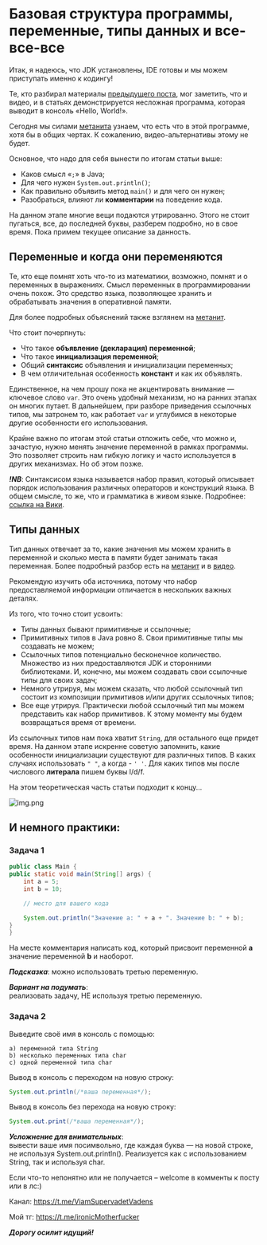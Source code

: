 # Базовая структура программы, переменные, типы данных и все-все-все

Итак, я надеюсь, что JDK установлены, IDE готовы и мы можем приступать именно к кодингу!

Те, кто разбирал
материалы [предыдущего поста](https://github.com/KFalcon2022/lessons/blob/master/lessons/environment/0/Set%20up%20environment.md),
мог заметить, что и видео, и в статьях демонстрируется несложная программа,
которая выводит в консоль «Hello, World!».

Сегодня мы силами [метанита](https://metanit.com/java/tutorial/2.11.php) узнаем,
что есть что в этой программе, хотя бы в общих чертах.
К сожалению, видео-альтернативы этому не будет.

Основное, что надо для себя вынести по итогам статьи выше:

- Каков смысл «`;`» в Java;
- Для чего нужен `System.out.println()`;
- Как правильно объявить метод `main()` и для чего он нужен;
- Разобраться, влияют ли **комментарии** на поведение кода.

На данном этапе многие вещи подаются утрированно. Этого не стоит пугаться, все,
до последней буквы, разберем подробно, но в свое время.
Пока примем текущее описание за данность.

## Переменные и когда они переменяются

Те, кто еще помнят хоть что-то из математики, возможно, помнят и о переменных в выражениях. Смысл переменных в
программировании очень похож. Это средство языка, позволяющее хранить и обрабатывать значения в оперативной памяти.

Для более подробных объяснений также взглянем на [метанит](https://metanit.com/java/tutorial/2.1.php).

Что стоит почерпнуть:

- Что такое **объявление (декларация) переменной**;
- Что такое **инициализация переменной**;
- Общий **синтаксис** объявления и инициализации переменных;
- В чем отличительная особенность **констант** и как их объявлять.

Единственное, на чем прошу пока не акцентировать внимание — ключевое слово `var`.
Это очень удобный механизм, но на ранних этапах он многих путает. В дальнейшем,
при разборе приведения ссылочных типов, мы затронем то,
как работает `var` и углубимся в некоторые другие особенности его использования.

Крайне важно по итогам этой статьи отложить себе, что можно и, зачастую,
нужно менять значение переменной в рамках программы.
Это позволяет строить нам гибкую логику и часто используется в других механизмах.
Но об этом позже.

***!NB***:
Синтаксисом языка называется набор правил, который описывает порядок использования
различных операторов и конструкций языка.
В общем смысле, то же, что и грамматика в живом языке.
Подробнее: [ссылка на Вики](https://ru.wikipedia.org/wiki/%D0%A1%D0%B8%D0%BD%D1%82%D0%B0%D0%BA%D1%81%D0%B8%D1%81_(%D0%BF%D1%80%D0%BE%D0%B3%D1%80%D0%B0%D0%BC%D0%BC%D0%B8%D1%80%D0%BE%D0%B2%D0%B0%D0%BD%D0%B8%D0%B5)).

## Типы данных

Тип данных отвечает за то, какие значения мы можем хранить в переменной
и сколько места в памяти будет занимать такая переменная.
Более подробный разбор есть на [метанит](https://metanit.com/java/tutorial/2.12.php)
и в [видео](https://youtu.be/S1GVLezqYoE).

Рекомендую изучить оба источника, потому что набор предоставляемой информации отличается
в нескольких важных деталях.

Из того, что точно стоит усвоить:

- Типы данных бывают примитивные и ссылочные;
- Примитивных типов в Java ровно 8. Свои примитивные типы мы создавать не можем;
- Ссылочных типов потенциально бесконечное количество.
  Множество из них предоставляются JDK и сторонними библиотеками.
  И, конечно, мы можем создавать свои ссылочные типы для своих задач;
- Немного утрируя, мы можем сказать, что любой ссылочный тип состоит
  из композиции примитивов и/или других ссылочных типов;
- Все еще утрируя. Практически любой ссылочный тип мы можем представить
  как набор примитивов. К этому моменту мы будем возвращаться время от времени.

Из ссылочных типов нам пока хватит `String`, для остального еще придет время.
На данном этапе искренне советую запомнить, какие особенности инициализации существуют
для различных типов. В каких случаях использовать `" "`, а когда - `' '`.
Для каких типов мы после числового **литерала** пишем буквы l/d/f.

На этом теоретическая часть статьи подходит к концу...

![img.png](../../../commonmedia/justTheoryFooter.png)

## И немного практики:

### Задача 1

``` Java
public class Main {
public static void main(String[] args) {
    int a = 5;
    int b = 10;

    // место для вашего кода

    System.out.println("Значение а: " + a + ". Значение b: " + b);
}
}
```

На месте комментария написать код, который присвоит переменной **a**
значение переменной **b** и наоборот.

***Подсказка***:
можно использовать третью переменную.

***Вариант на подумать***:  
реализовать задачу, НЕ используя третью переменную.

### Задача 2

Выведите своё имя в консоль с помощью:

    a) переменной типа String
    b) несколько переменных типа char
    c) одной переменной типа char

Вывод в консоль с переходом на новую строку:

``` Java
System.out.println(/*ваша переменная*/);
```

Вывод в консоль без перехода на новую строку:

``` Java
System.out.print(/*ваша переменная*/);
```

***Усложнение для внимательных***:  
вывести ваше имя посимвольно, где каждая буква — на новой строке, не используя System.out.println(). Реализуется как с
использованием String, так и используя char.

Если что-то непонятно или не получается – welcome в комменты к посту или в лс:)

Канал: https://t.me/ViamSupervadetVadens

Мой тг: https://t.me/ironicMotherfucker

***Дорогу осилит идущий!***
